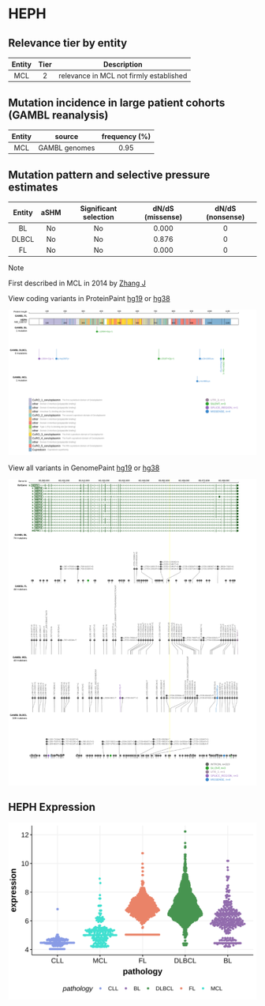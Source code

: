 # HEPH

## Relevance tier by entity

|Entity|Tier|Description                            |
|:------:|:----:|---------------------------------------|
|MCL   |2   |relevance in MCL not firmly established|

## Mutation incidence in large patient cohorts (GAMBL reanalysis)

|Entity|source       |frequency (%)|
|:------:|:-------------:|:-------------:|
|MCL   |GAMBL genomes|0.95         |

## Mutation pattern and selective pressure estimates

|Entity|aSHM|Significant selection|dN/dS (missense)|dN/dS (nonsense)|
|:------:|:----:|:---------------------:|:----------------:|:----------------:|
|BL    |No  |No                   |0.000           |0               |
|DLBCL |No  |No                   |0.876           |0               |
|FL    |No  |No                   |0.000           |0               |


> [!NOTE]
> First described in MCL in 2014 by [Zhang J](https://pubmed.ncbi.nlm.nih.gov/24682267)


View coding variants in ProteinPaint [hg19](https://morinlab.github.io/LLMPP/GAMBL/HEPH_protein.html)  or [hg38](https://morinlab.github.io/LLMPP/GAMBL/HEPH_protein_hg38.html)

![image](images/proteinpaint/HEPH_NM_138737.svg)

View all variants in GenomePaint [hg19](https://morinlab.github.io/LLMPP/GAMBL/HEPH.html)  or [hg38](https://morinlab.github.io/LLMPP/GAMBL/HEPH_hg38.html)

![image](images/proteinpaint/HEPH.svg)
## HEPH Expression
![image](images/gene_expression/HEPH_by_pathology.svg)

